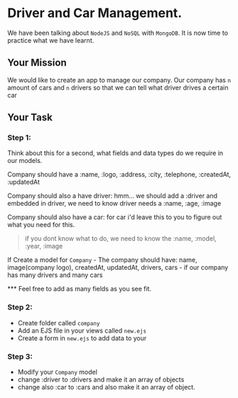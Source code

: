 # Driver and Car Management.

We have been talking about `NodeJS` and `NoSQL` with `MongoDB`. It is now time to practice what we have learnt.

## Your Mission
We would like to create an app to manage our company. Our company has `n` amount of cars 
and `n` drivers so that we can tell what driver drives a certain car

## Your Task
### Step 1:
Think about this for a second, what fields and data types do we require in our models.

Company should have a :name, :logo, :address, :city, :telephone, :createdAt, :updatedAt

Company should also a have driver: hmm... we should add a :driver and embedded in driver, we need to know driver needs a
:name, :age, :image

Company should also have a car: for car i'd leave this to you to figure out what you need for this. 

> if you dont know what to do, we need to know the :name, :model, :year, :image

If Create a model for `Company`
    - The company should have: name, image(company logo), createdAt, updatedAt, drivers, cars
    - if our company has many drivers and many cars
    
*** Feel free to add as many fields as you see fit.

### Step 2:
 - Create folder called `company` 
 - Add an EJS file in your views called `new.ejs` 
 - Create a form in `new.ejs` to add data to your
  
### Step 3:
 - Modify your `Company` model
 - change :driver to :drivers and make it an array of objects
 - change also :car to :cars and also make it an array of object.


